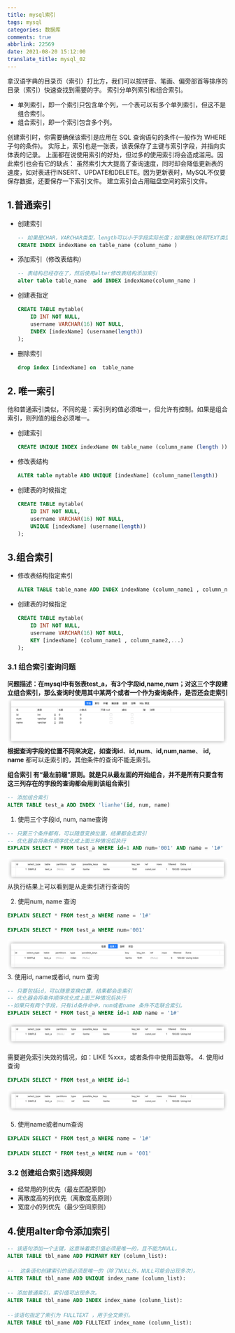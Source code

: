 ```yaml
---
title: mysql索引
tags: mysql
categories: 数据库
comments: true
abbrlink: 22569
date: 2021-08-20 15:12:00
translate_title: mysql_02
---
```

拿汉语字典的目录页（索引）打比方，我们可以按拼音、笔画、偏旁部首等排序的目录（索引）快速查找到需要的字。
索引分单列索引和组合索引。
- 单列索引，即一个索引只包含单个列，一个表可以有多个单列索引，但这不是组合索引。 
- 组合索引，即一个索引包含多个列。

创建索引时，你需要确保该索引是应用在 SQL 查询语句的条件(一般作为 WHERE 子句的条件)。
实际上，索引也是一张表，该表保存了主键与索引字段，并指向实体表的记录。
上面都在说使用索引的好处，但过多的使用索引将会造成滥用。因此索引也会有它的缺点：
虽然索引大大提高了查询速度，同时却会降低更新表的速度，如对表进行INSERT、UPDATE和DELETE。因为更新表时，MySQL不仅要保存数据，还要保存一下索引文件。
建立索引会占用磁盘空间的索引文件。

## 1.普通索引
- 创建索引
    ```sql
    -- 如果是CHAR，VARCHAR类型，length可以小于字段实际长度；如果是BLOB和TEXT类型，必须指定 length。
    CREATE INDEX indexName on table_name (column_name )
    ```
- 添加索引（修改表结构）
    ```sql
    -- 表结构已经存在了，然后使用alter修改表结构添加索引
    alter table table_name  add INDEX indexName(column_name )
    ```
- 创建表指定
    ```sql
    CREATE TABLE mytable(  
        ID INT NOT NULL,   
        username VARCHAR(16) NOT NULL,  
        INDEX [indexName] (username(length))  
    ); 
    ```
- 删除索引
    ```sql
    drop index [indexName] on  table_name 
    ```
  
## 2. 唯一索引
他和普通索引类似，不同的是：索引列的值必须唯一，但允许有控制。如果是组合索引，则列值的组合必须唯一。
- 创建索引
    ```sql
    CREATE UNIQUE INDEX indexName ON table_name (column_name (length ))
    ```
  
- 修改表结构
    ```sql
    ALTER table mytable ADD UNIQUE [indexName] (column_name(length))
    ```
  
- 创建表的时候指定
    ```sql
    CREATE TABLE mytable(  
        ID INT NOT NULL,   
        username VARCHAR(16) NOT NULL,  
        UNIQUE [indexName] (username(length))  
    );
    ```
## 3.组合索引
- 修改表结构指定索引
    ```sql
    ALTER TABLE table_name ADD INDEX indexName (column_name1 , column_name2,...)
    ```
- 创建表的时候指定
    ```sql
    CREATE TABLE mytable(  
        ID INT NOT NULL,   
        username VARCHAR(16) NOT NULL,  
        KEY [indexName] (column_name1 , column_name2,...)  
    );
    ```
### 3.1 组合索引查询问题
**问题描述：**在mysql中有张表test_a，有3个字段id,name,num；对这三个字段建立组合索引，那么查询时使用其中某两个或者一个作为查询条件，是否还会走索引
![表结构](./mysql-index/01.png)
根据查询字段的位置不同来决定，如查询**id**、**id,num**、**id,num,name**、 **id, name** 都可以走索引的，其他条件的查询不能走索引。

**组合索引 有“最左前缀”原则。就是只从最左面的开始组合，并不是所有只要含有这三列存在的字段的查询都会用到该组合索引**
```sql
-- 添加组合索引
ALTER TABLE test_a ADD INDEX 'lianhe'(id, num, name)
```
1. 使用三个字段id, num, name查询
```sql
-- 只要三个条件都有，可以随意变换位置，结果都会走索引
-- 优化器会将条件顺序优化成上面三种情况后执行
EXPLAIN SELECT * FROM test_a WHERE id=1 AND num='001' AND name = '1#'
```
![使用三个字段id, num, name查询](./mysql-index/02.png)
从执行结果上可以看到是从走索引进行查询的

2. 使用num, name 查询
```sql
EXPLAIN SELECT * FROM test_a WHERE name = '1#'

EXPLAIN SELECT * FROM test_a WHERE num='001' 
```
![使用id, name 查询](./mysql-index/03.png)
3. 使用id, name或者id, num 查询
```sql
-- 只要包括id，可以随意变换位置，结果都会走索引
-- 优化器会将条件顺序优化成上面三种情况后执行
--如果只有两个字段，只有id条件命中，num或者name 条件不走联合索引。
EXPLAIN SELECT * FROM test_a WHERE id=1 AND name = '1#'
```
![使用id, name 查询](./mysql-index/02.png)


需要避免索引失效的情况，如：LIKE %xxx，或者条件中使用函数等。
4. 使用id查询
```sql
EXPLAIN SELECT * FROM test_a WHERE id=1
```
![使用id查询](./mysql-index/02.png)

5. 使用name或者num查询
```sql
EXPLAIN SELECT * FROM test_a WHERE name = '1#'

EXPLAIN SELECT * FROM test_a WHERE num = '001'
```

### 3.2 创建组合索引选择规则
- 经常用的列优先（最左匹配原则）
- 离散度高的列优先（离散度高原则）
- 宽度小的列优先（最少空间原则）

## 4.使用alter命令添加索引
```sql
-- 该语句添加一个主键，这意味着索引值必须是唯一的，且不能为NULL。
ALTER TABLE tbl_name ADD PRIMARY KEY (column_list): 
    
--  这条语句创建索引的值必须是唯一的（除了NULL外，NULL可能会出现多次）。
ALTER TABLE tbl_name ADD UNIQUE index_name (column_list):

-- 添加普通索引，索引值可出现多次。
ALTER TABLE tbl_name ADD INDEX index_name (column_list):

--该语句指定了索引为 FULLTEXT ，用于全文索引。
ALTER TABLE tbl_name ADD FULLTEXT index_name (column_list):
```
  



